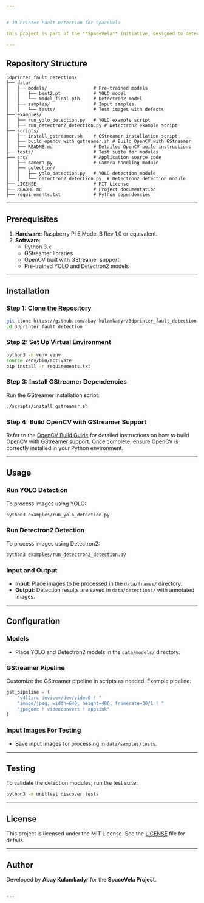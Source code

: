 ```yaml
---


# 3D Printer Fault Detection for SpaceVela

This project is part of the **SpaceVela** initiative, designed to detect anomalies in 3D printer operations by analyzing captured images using AI-based object detection models, including YOLO and Detectron2. The system processes images(taken from a camera) and provides annotated outputs highlighting detected faults.

---
```


## Repository Structure

```plaintext
3dprinter_fault_detection/
├── data/
│   ├── models/                 # Pre-trained models
│   │   ├── best2.pt            # YOLO model
│   │   └── model_final.pth     # Detectron2 model
│   ├── samples/                # Input samples
│   │   └── tests/              # Test images with defects
├── examples/
│   ├── run_yolo_detection.py   # YOLO example script
│   ├── run_detectron2_detection.py # Detectron2 example script
├── scripts/
│   ├── install_gstreamer.sh    # GStreamer installation script
│   ├── build_opencv_with_gstreamer.sh # Build OpenCV with GStreamer
│   ├── README.md               # Detailed OpenCV build instructions
├── tests/                      # Test suite for modules
├── src/                        # Application source code
│   ├── camera.py               # Camera handling module
│   ├── detection/
│   │   ├── yolo_detection.py   # YOLO detection module
│   │   └── detectron2_detection.py  # Detectron2 detection module
├── LICENSE                     # MIT License
├── README.md                   # Project documentation
├── requirements.txt            # Python dependencies
```

---

## Prerequisites

1. **Hardware**: Raspberry Pi 5 Model B Rev 1.0 or equivalent.
2. **Software**:
   - Python 3.x
   - GStreamer libraries
   - OpenCV built with GStreamer support
   - Pre-trained YOLO and Detectron2 models

---

## Installation

### Step 1: Clone the Repository
```bash
git clone https://github.com/abay-kulamkadyr/3dprinter_fault_detection.git
cd 3dprinter_fault_detection
```

### Step 2: Set Up Virtual Environment
```bash
python3 -m venv venv
source venv/bin/activate
pip install -r requirements.txt
```

### Step 3: Install GStreamer Dependencies
Run the GStreamer installation script:
```bash
./scripts/install_gstreamer.sh
```

### Step 4: Build OpenCV with GStreamer Support
Refer to the [OpenCV Build Guide](scripts/README.md) for detailed instructions on how to build OpenCV with GStreamer support. Once complete, ensure OpenCV is correctly installed in your Python environment.

---

## Usage

### **Run YOLO Detection**
To process images using YOLO:
```bash
python3 examples/run_yolo_detection.py
```

### **Run Detectron2 Detection**
To process images using Detectron2:
```bash
python3 examples/run_detectron2_detection.py
```

### **Input and Output**
- **Input**: Place images to be processed in the `data/frames/` directory.
- **Output**: Detection results are saved in `data/detections/` with annotated images.

---

## Configuration

### **Models**
- Place YOLO and Detectron2 models in the `data/models/` directory.

### **GStreamer Pipeline**
Customize the GStreamer pipeline in scripts as needed. Example pipeline:
```python
gst_pipeline = (
    "v4l2src device=/dev/video0 ! "
    "image/jpeg, width=640, height=480, framerate=30/1 ! "
    "jpegdec ! videoconvert ! appsink"
)
```

### **Input Images For Testing**
- Save input images for processing in `data/samples/tests`.

---

## Testing

To validate the detection modules, run the test suite:
```bash
python3 -m unittest discover tests
```

---

## License

This project is licensed under the MIT License. See the [LICENSE](LICENSE) file for details.

---

## Author

Developed by **Abay Kulamkadyr** for the **SpaceVela Project**.

```

---

